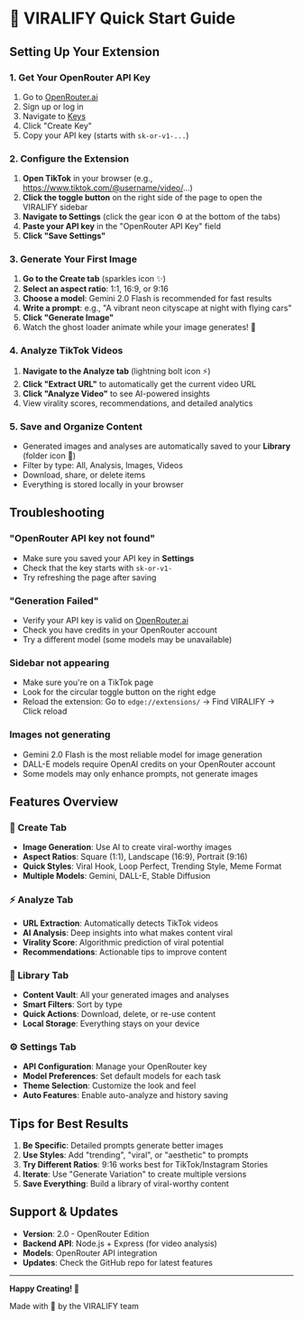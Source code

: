 # 🚀 VIRALIFY Quick Start Guide

## Setting Up Your Extension

### 1. Get Your OpenRouter API Key

1. Go to [OpenRouter.ai](https://openrouter.ai)
2. Sign up or log in
3. Navigate to [Keys](https://openrouter.ai/keys)
4. Click "Create Key"
5. Copy your API key (starts with `sk-or-v1-...`)

### 2. Configure the Extension

1. **Open TikTok** in your browser (e.g., https://www.tiktok.com/@username/video/...)
2. **Click the toggle button** on the right side of the page to open the VIRALIFY sidebar
3. **Navigate to Settings** (click the gear icon ⚙️ at the bottom of the tabs)
4. **Paste your API key** in the "OpenRouter API Key" field
5. **Click "Save Settings"**

### 3. Generate Your First Image

1. **Go to the Create tab** (sparkles icon ✨)
2. **Select an aspect ratio**: 1:1, 16:9, or 9:16
3. **Choose a model**: Gemini 2.0 Flash is recommended for fast results
4. **Write a prompt**: e.g., "A vibrant neon cityscape at night with flying cars"
5. **Click "Generate Image"**
6. Watch the ghost loader animate while your image generates! 👻

### 4. Analyze TikTok Videos

1. **Navigate to the Analyze tab** (lightning bolt icon ⚡)
2. **Click "Extract URL"** to automatically get the current video URL
3. **Click "Analyze Video"** to see AI-powered insights
4. View virality scores, recommendations, and detailed analytics

### 5. Save and Organize Content

- Generated images and analyses are automatically saved to your **Library** (folder icon 📁)
- Filter by type: All, Analysis, Images, Videos
- Download, share, or delete items
- Everything is stored locally in your browser

## Troubleshooting

### "OpenRouter API key not found"
- Make sure you saved your API key in **Settings**
- Check that the key starts with `sk-or-v1-`
- Try refreshing the page after saving

### "Generation Failed"
- Verify your API key is valid on [OpenRouter.ai](https://openrouter.ai/keys)
- Check you have credits in your OpenRouter account
- Try a different model (some models may be unavailable)

### Sidebar not appearing
- Make sure you're on a TikTok page
- Look for the circular toggle button on the right edge
- Reload the extension: Go to `edge://extensions/` → Find VIRALIFY → Click reload

### Images not generating
- Gemini 2.0 Flash is the most reliable model for image generation
- DALL-E models require OpenAI credits on your OpenRouter account
- Some models may only enhance prompts, not generate images

## Features Overview

### 🎨 Create Tab
- **Image Generation**: Use AI to create viral-worthy images
- **Aspect Ratios**: Square (1:1), Landscape (16:9), Portrait (9:16)
- **Quick Styles**: Viral Hook, Loop Perfect, Trending Style, Meme Format
- **Multiple Models**: Gemini, DALL-E, Stable Diffusion

### ⚡ Analyze Tab
- **URL Extraction**: Automatically detects TikTok videos
- **AI Analysis**: Deep insights into what makes content viral
- **Virality Score**: Algorithmic prediction of viral potential
- **Recommendations**: Actionable tips to improve content

### 📁 Library Tab
- **Content Vault**: All your generated images and analyses
- **Smart Filters**: Sort by type
- **Quick Actions**: Download, delete, or re-use content
- **Local Storage**: Everything stays on your device

### ⚙️ Settings Tab
- **API Configuration**: Manage your OpenRouter key
- **Model Preferences**: Set default models for each task
- **Theme Selection**: Customize the look and feel
- **Auto Features**: Enable auto-analyze and history saving

## Tips for Best Results

1. **Be Specific**: Detailed prompts generate better images
2. **Use Styles**: Add "trending", "viral", or "aesthetic" to prompts
3. **Try Different Ratios**: 9:16 works best for TikTok/Instagram Stories
4. **Iterate**: Use "Generate Variation" to create multiple versions
5. **Save Everything**: Build a library of viral-worthy content

## Support & Updates

- **Version**: 2.0 - OpenRouter Edition
- **Backend API**: Node.js + Express (for video analysis)
- **Models**: OpenRouter API integration
- **Updates**: Check the GitHub repo for latest features

---

**Happy Creating! 🎉**

Made with 💜 by the VIRALIFY team

